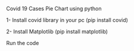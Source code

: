 Covid 19 Cases Pie Chart using python

1- Install covid library in your pc
   (pip install covid)
 
2- Install Matplotlib 
   (pip install matplotlib)
   
Run the code
